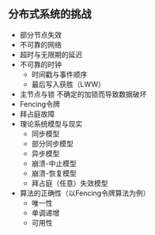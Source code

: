 ## 分布式系统的挑战
* 部分节点失效
* 不可靠的网络
* 超时与无限期的延迟
* 不可靠的时钟
  * 时间戳与事件顺序
  * 最后写入获胜（LWW）
* 主节点与锁  不确定的加锁而导致数据破坏
* Fencing令牌
* 拜占庭故障
* 理论系统模型与现实
  * 同步模型
  * 部分同步模型
  * 异步模型
  * 崩溃-中止模型
  * 崩溃-恢复模型
  * 拜占庭（任意）失效模型
* 算法的正确性（以Fencing令牌算法为例）
  * 唯一性
  * 单调递增
  * 可用性
